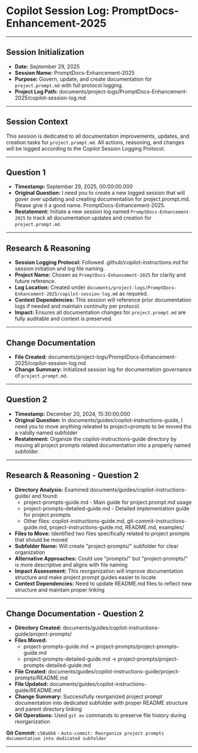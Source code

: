 # Copilot Session Log: PromptDocs-Enhancement-2025

---

## Session Initialization
- **Date:** September 29, 2025
- **Session Name:** PromptDocs-Enhancement-2025
- **Purpose:** Govern, update, and create documentation for `project.prompt.md` with full protocol logging.
- **Project Log Path:** documents/project-logs/PromptDocs-Enhancement-2025/copilot-session-log.md

---

## Session Context
This session is dedicated to all documentation improvements, updates, and creation tasks for `project.prompt.md`. All actions, reasoning, and changes will be logged according to the Copilot Session Logging Protocol.

---

## Question 1
- **Timestamp:** September 29, 2025, 00:00:00.000
- **Original Question:** I need you to create a new logged session that will gover over updating and creating documentation for project.prompt.md. Please give it a good name. PromptDocs-Enhancement-2025.
- **Restatement:** Initiate a new session log named `PromptDocs-Enhancement-2025` to track all documentation updates and creation for `project.prompt.md`.

---

## Research & Reasoning
- **Session Logging Protocol:** Followed .github/copilot-instructions.md for session initiation and log file naming.
- **Project Name:** Chosen as `PromptDocs-Enhancement-2025` for clarity and future reference.
- **Log Location:** Created under `documents/project-logs/PromptDocs-Enhancement-2025/copilot-session-log.md` as required.
- **Context Dependencies:** This session will reference prior documentation logs if needed and maintain continuity per protocol.
- **Impact:** Ensures all documentation changes for `project.prompt.md` are fully auditable and context is preserved.

---

## Change Documentation
- **File Created:** documents/project-logs/PromptDocs-Enhancement-2025/copilot-session-log.md
- **Change Summary:** Initialized session log for documentation governance of `project.prompt.md`.

---

## Question 2
- **Timestamp:** December 20, 2024, 15:30:00.000
- **Original Question:** In documents/guides/copilot-instructions-guide, I need you to move anything releated to project=prompts to be moved tho a validly named subfolder
- **Restatement:** Organize the copilot-instructions-guide directory by moving all project prompts related documentation into a properly named subfolder.

---

## Research & Reasoning - Question 2
- **Directory Analysis:** Examined documents/guides/copilot-instructions-guide/ and found:
  - project-prompts-guide.md - Main guide for project.prompt.md usage
  - project-prompts-detailed-guide.md - Detailed implementation guide for project prompts
  - Other files: copilot-instructions-guide.md, git-commit-instructions-guide.md, project-instructions-guide.md, README.md, examples/
- **Files to Move:** Identified two files specifically related to project prompts that should be moved
- **Subfolder Name:** Will create "project-prompts/" subfolder for clear organization
- **Alternative Approaches:** Could use "prompts/" but "project-prompts/" is more descriptive and aligns with file naming
- **Impact Assessment:** This reorganization will improve documentation structure and make project prompt guides easier to locate
- **Context Dependencies:** Need to update README.md files to reflect new structure and maintain proper linking

---

## Change Documentation - Question 2
- **Directory Created:** documents/guides/copilot-instructions-guide/project-prompts/
- **Files Moved:** 
  - project-prompts-guide.md → project-prompts/project-prompts-guide.md
  - project-prompts-detailed-guide.md → project-prompts/project-prompts-detailed-guide.md
- **File Created:** documents/guides/copilot-instructions-guide/project-prompts/README.md
- **File Updated:** documents/guides/copilot-instructions-guide/README.md
- **Change Summary:** Successfully reorganized project prompt documentation into dedicated subfolder with proper README structure and parent directory linking
- **Git Operations:** Used `git mv` commands to preserve file history during reorganization

**Git Commit:** `c50a6b6` - `Auto-commit: Reorganize project prompts documentation into dedicated subfolder`

---
